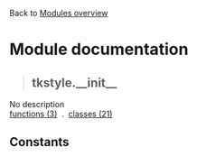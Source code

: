 Back to [Modules overview](https://github.com/pyrustic/tkstyle/blob/master/docs/modules/README.md)
  
# Module documentation
>## tkstyle.\_\_init\_\_
No description
<br>
[functions (3)](https://github.com/pyrustic/tkstyle/blob/master/docs/modules/content/tkstyle.__init__/functions.md) &nbsp;.&nbsp; [classes (21)](https://github.com/pyrustic/tkstyle/blob/master/docs/modules/content/tkstyle.__init__/classes.md)


## Constants
```python

```

